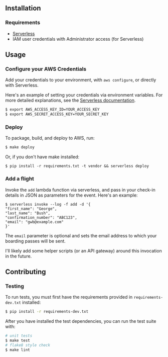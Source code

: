 ## Installation

### Requirements

 - [Serverless](https://serverless.com/framework/docs/providers/aws/guide/installation/)
 - IAM user credentials with Administrator access (for Serverless)

## Usage

### Configure your AWS Credentials

Add your credentials to your environment, with `aws configure`, or directly with Serverless.

Here's an example of setting your credentials via environment variables. For more detailed explanations, see the [Serverless documentation](https://serverless.com/framework/docs/providers/aws/guide/credentials/).

``` bash
$ export AWS_ACCESS_KEY_ID=YOUR_ACCESS_KEY
$ export AWS_SECRET_ACCESS_KEY=YOUR_SECRET_KEY
```

### Deploy

To package, build, and deploy to AWS, run:

``` bash
$ make deploy
```
Or, if you don't have make installed:

```
$ pip install -r requirements.txt -t vendor && serverless deploy
```

### Add a flight

Invoke the `add` lambda function via serverless, and pass in your check-in details in JSON as parameters for the event. Here's an example:

```
$ serverless invoke --log -f add -d '{
"first_name": "George",
"last_name": "Bush",
"confirmation_number": "ABC123",
"email": "gwb@example.com"
}'

```

The `email` parameter is optional and sets the email address to which your boarding passes will be sent.

I'll likely add some helper scripts (or an API gateway) around this invocation in the future.

## Contributing

### Testing

To run tests, you must first have the requirements provided in `requirements-dev.txt` installed:

``` bash
$ pip install -r requirements-dev.txt
```

After you have installed the test dependencies, you can run the test suite with:

``` bash
# unit tests
$ make test
# flake8 style check
$ make lint
```
